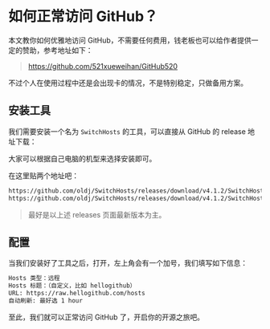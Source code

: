 # 如何正常访问 GitHub？

本文教你如何优雅地访问 GitHub，不需要任何费用，钱老板也可以给作者提供一定的赞助，参考地址如下：

> https://github.com/521xueweihan/GitHub520

不过个人在使用过程中还是会出现卡的情况，不是特别稳定，只做备用方案。

## 安装工具

我们需要安装一个名为 `SwitchHosts` 的工具，可以直接从 GitHub 的 release 地址下载：

<CustomLink title="SwitchHost Releases" href="https://github.com/oldj/SwitchHosts/releases" />

大家可以根据自己电脑的机型来选择安装即可。


在这里贴两个地址吧：

```bash
https://github.com/oldj/SwitchHosts/releases/download/v4.1.2/SwitchHosts_windows_installer_x64_4.1.2.6086.exe
https://github.com/oldj/SwitchHosts/releases/download/v4.1.2/SwitchHosts_mac_arm64_4.1.2.6086.dmg
```

> 最好是以上述 releases 页面最新版本为主。

## 配置

当我们安装好了工具之后，打开，左上角会有一个加号，我们填写如下信息：

```bash
Hosts 类型：远程
Hosts 标题：（自定义，比如 hellogithub）
URL: https://raw.hellogithub.com/hosts
自动刷新: 最好选 1 hour
```

至此，我们就可以正常访问 GitHub 了，开启你的开源之旅吧。